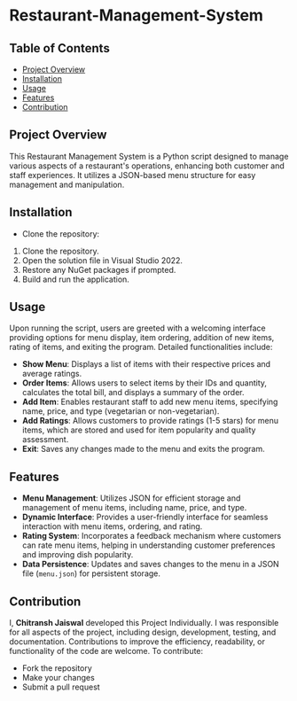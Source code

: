 # Restaurant-Management-System

## Table of Contents
- [Project Overview](#project-overview)
- [Installation](#installation)
- [Usage](#usage)
- [Features](#features)
- [Contribution](#contribution)

## Project Overview
This Restaurant Management System is a Python script designed to manage various aspects of a restaurant's operations, enhancing both customer and staff experiences. It utilizes a JSON-based menu structure for easy management and manipulation.

## Installation
- Clone the repository:
1. Clone the repository.
2. Open the solution file in Visual Studio 2022.
3. Restore any NuGet packages if prompted.
4. Build and run the application.

## Usage
Upon running the script, users are greeted with a welcoming interface providing options for menu display, item ordering, addition of new items, rating of items, and exiting the program. Detailed functionalities include:

- **Show Menu**: Displays a list of items with their respective prices and average ratings.
- **Order Items**: Allows users to select items by their IDs and quantity, calculates the total bill, and displays a summary of the order.
- **Add Item**: Enables restaurant staff to add new menu items, specifying name, price, and type (vegetarian or non-vegetarian).
- **Add Ratings**: Allows customers to provide ratings (1-5 stars) for menu items, which are stored and used for item popularity and quality assessment.
- **Exit**: Saves any changes made to the menu and exits the program.

## Features
- **Menu Management**: Utilizes JSON for efficient storage and management of menu items, including name, price, and type.
- **Dynamic Interface**: Provides a user-friendly interface for seamless interaction with menu items, ordering, and rating.
- **Rating System**: Incorporates a feedback mechanism where customers can rate menu items, helping in understanding customer preferences and improving dish popularity.
- **Data Persistence**: Updates and saves changes to the menu in a JSON file (`menu.json`) for persistent storage.

## Contribution
I, **Chitransh Jaiswal** developed this Project Individually. I was responsible for all aspects of the project, including design, development, testing, and documentation.
Contributions to improve the efficiency, readability, or functionality of the code are welcome. To contribute:
- Fork the repository
- Make your changes
- Submit a pull request
